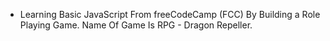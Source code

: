 - Learning Basic JavaScript From freeCodeCamp (FCC) By Building a Role Playing Game. Name Of Game Is RPG - Dragon Repeller.
